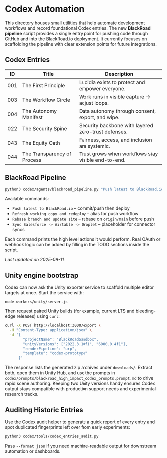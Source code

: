 # Codex Automation

This directory houses small utilities that help automate development
workflows and record foundational Codex entries. The new **BlackRoad
pipeline** script provides a single entry point for pushing code through
GitHub and into the BlackRoad.io deployment.  It currently focuses on
scaffolding the pipeline with clear extension points for future
integrations.

## Codex Entries

| ID  | Title                  | Description                                     |
| --- | ---------------------- | ----------------------------------------------- |
| 001 | The First Principle    | Lucidia exists to protect and empower everyone. |
| 003 | The Workflow Circle    | Work runs in visible capture → adjust loops.    |
| 004 | The Autonomy Manifest  | Data autonomy through consent, export, and wipe. |
| 022 | The Security Spine     | Security backbone with layered zero-trust defenses. |
| 043 | The Equity Oath        | Fairness, access, and inclusion are systemic.   |
| 044 | The Transparency of Process | Trust grows when workflows stay visible end-to-end. |

## BlackRoad Pipeline

```bash
python3 codex/agents/blackroad_pipeline.py "Push latest to BlackRoad.io"
```

Available commands:

* `Push latest to BlackRoad.io` – commit/push then deploy
* `Refresh working copy and redeploy` – alias for push workflow
* `Rebase branch and update site` – rebase on `origin/main` before push
* `Sync Salesforce -> Airtable -> Droplet` – placeholder for connector syncs

Each command prints the high level actions it would perform.  Real OAuth
or webhook logic can be added by filling in the TODO sections inside the
script.

_Last updated on 2025-09-11_

## Unity engine bootstrap

Codex can now ask the Unity exporter service to scaffold multiple editor
targets at once. Start the service with:

```bash
node workers/unity/server.js
```

Then request paired Unity builds (for example, current LTS and bleeding-edge
releases) using `curl`:

```bash
curl -X POST http://localhost:3000/export \
  -H "Content-Type: application/json" \
  -d '{
        "projectName": "BlackRoadSandbox",
        "unityVersions": ["2022.3.10f1", "6000.0.4f1"],
        "renderPipeline": "urp",
        "template": "codex-prototype"
      }'
```

The response lists the generated zip archives under `downloads/`. Extract
both, open them in Unity Hub, and use the prompts in
`codex/prompts/blackroad_high_impact_codex_prompts.prompt.md` to drive rapid
scene authoring. Keeping two Unity versions handy ensures Codex output stays
compatible with production support needs and experimental research tracks.

## Auditing Historic Entries

Use the Codex audit helper to generate a quick report of every entry and
spot duplicated fingerprints left over from early experiments:

```bash
python3 codex/tools/codex_entries_audit.py
```

Pass `--format json` if you need machine-readable output for downstream
automation or dashboards.
